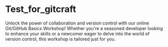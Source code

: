 # Test_for_gitcraft
Unlock the power of collaboration and version control with our online Git/GitHub Basics Workshop! Whether you're a seasoned developer looking to enhance your skills or a newcomer eager to delve into the world of version control, this workshop is tailored just for you.

